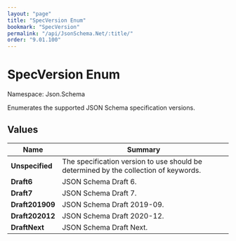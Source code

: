 ```yaml
---
layout: "page"
title: "SpecVersion Enum"
bookmark: "SpecVersion"
permalink: "/api/JsonSchema.Net/:title/"
order: "9.01.100"
---
```

# SpecVersion Enum

Namespace: Json.Schema

Enumerates the supported JSON Schema specification versions.

## Values

| Name | Summary |
|---|---|
| **Unspecified** | The specification version to use should be determined by the collection of keywords. |
| **Draft6** | JSON Schema Draft 6. |
| **Draft7** | JSON Schema Draft 7. |
| **Draft201909** | JSON Schema Draft 2019-09. |
| **Draft202012** | JSON Schema Draft 2020-12. |
| **DraftNext** | JSON Schema Draft Next. |

